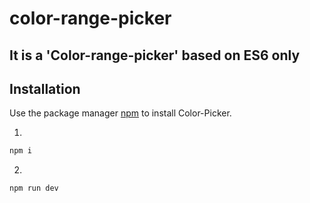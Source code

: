 # color-range-picker
## It is a 'Color-range-picker' based on ES6 only

## Installation

Use the package manager [npm](https://www.npmjs.com/) to install Color-Picker.

1.
```bash
npm i
```

2.

```bash
npm run dev
```
